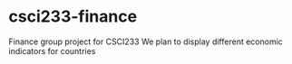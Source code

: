 # csci233-finance
Finance group project for CSCI233
We plan to display different economic indicators for countries
